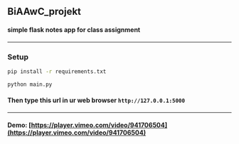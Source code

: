 ## BiAAwC_projekt
#### simple flask notes app for class assignment
------------------------
### Setup
```bash
pip install -r requirements.txt
```
```bash
python main.py
```
#### Then type this url in ur web browser `http://127.0.0.1:5000`
------------------------
#### Demo: [https://player.vimeo.com/video/941706504](https://player.vimeo.com/video/941706504)
